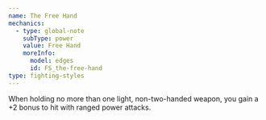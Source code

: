 ```yaml
---
name: The Free Hand
mechanics:
  - type: global-note
    subType: power
    value: Free Hand
    moreInfo:
      model: edges
      id: FS_the-free-hand
type: fighting-styles
---
```

When holding no more than one light, non-two-handed weapon, you gain a +2 bonus to hit with ranged power attacks.
